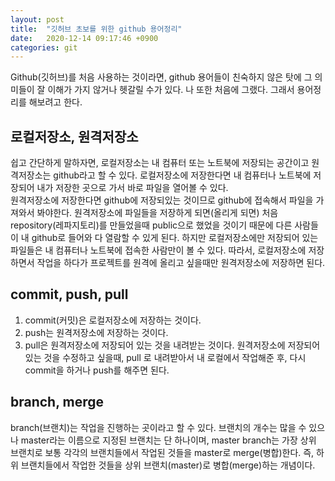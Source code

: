 ```yaml
---
layout: post
title:  "깃허브 초보를 위한 github 용어정리"
date:   2020-12-14 09:17:46 +0900
categories: git
---
```

Github(깃허브)를 처음 사용하는 것이라면, github 용어들이 친숙하지 않은 탓에 그 의미들이 잘 이해가 가지 않거나 헷갈릴 수가 있다. 
나 또한 처음에 그랬다. 그래서 용어정리를 해보려고 한다.

## 로컬저장소, 원격저장소
쉽고 간단하게 말하자면, 로컬저장소는 내 컴퓨터 또는 노트북에 저장되는 공간이고 원격저장소는 github라고 할 수 있다.
로컬저장소에 저장한다면 내 컴퓨터나 노트북에 저장되어 내가 저장한 곳으로 가서 바로 파일을 열어볼 수 있다.  
원격저장소에 저장한다면 github에 저장되있는 것이므로 github에 접속해서 파일을 가져와서 봐야한다.
원격저장소에 파일들을 저장하게 되면(올리게 되면) 처음 repository(레파지토리)를 만들었을때 public으로 했었을 것이기 때문에 다른 사람들이 내 github로 들어와 다 열람할 수 있게 된다.
하지만 로컬저장소에만 저장되어 있는 파일들은 내 컴퓨터나 노트북에 접속한 사람만이 볼 수 있다.
따라서, 로컬저장소에 저장하면서 작업을 하다가 프로젝트를 원격에 올리고 싶을때만 원격저장소에 저장하면 된다. 

## commit, push, pull
1. commit(커밋)은 로컬저장소에 저장하는 것이다.
2. push는 원격저장소에 저장하는 것이다.
3. pull은 원격저장소에 저장되어 있는 것을 내려받는 것이다. 원격저장소에 저장되어있는 것을 수정하고 싶을때, pull 로 내려받아서 내 로컬에서 작업해준 후, 다시 commit을 하거나 push를 해주면 된다.

## branch, merge
branch(브랜치)는 작업을 진행하는 곳이라고 할 수 있다. 브랜치의 개수는 많을 수 있으나 master라는 이름으로 지정된 브랜치는 단 하나이며, master branch는 가장 상위 브랜치로 보통 각각의 브랜치들에서 작업된 것들을 master로 merge(병합)한다. 즉, 하위 브랜치들에서 작업한 것들을 상위 브랜치(master)로 병합(merge)하는 개념이다.

